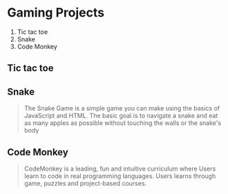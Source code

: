 # Gaming Projects

1. Tic tac toe
2. Snake
3. Code Monkey

## Tic tac toe



## Snake
> The Snake Game is a simple game you can make using the basics of JavaScript and HTML. 
> The basic goal is to navigate a snake and eat as many apples as possible without touching the walls or the snake's body


## Code Monkey
> CodeMonkey is a leading, fun and intuitive curriculum where Users learn to code in real programming languages.
> Users learns through game, puzzles and project-based courses.

